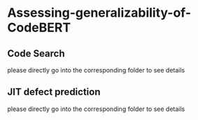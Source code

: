 # Assessing-generalizability-of-CodeBERT

## Code Search
please directly go into the corresponding folder to see details

## JIT defect prediction
please directly go into the corresponding folder to see details
